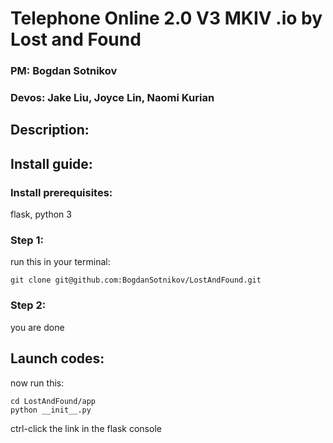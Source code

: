 # Telephone Online 2.0 V3 MKIV .io by Lost and Found

### PM: Bogdan Sotnikov

### Devos: Jake Liu, Joyce Lin, Naomi Kurian


## Description: 

## Install guide:

### Install prerequisites:

flask, python 3

### Step 1:

run this in your terminal:

```
git clone git@github.com:BogdanSotnikov/LostAndFound.git
```

### Step 2:

you are done

## Launch codes:

now run this:

```
cd LostAndFound/app
python __init__.py
```

ctrl-click the link in the flask console

